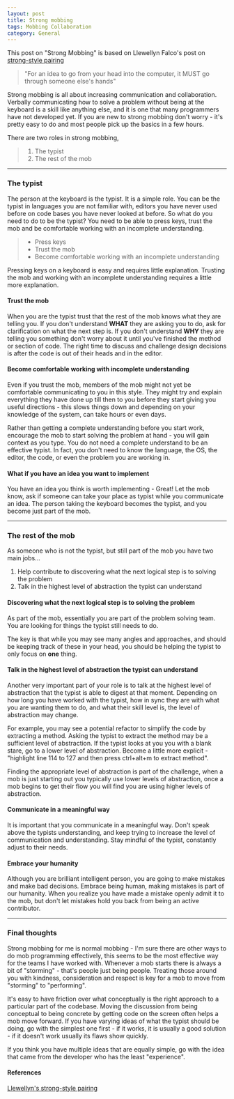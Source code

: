 ```yaml
---
layout: post
title: Strong mobbing
tags: Mobbing Collaboration
category: General 
---
```


This post on "Strong Mobbing" is based on Llewellyn Falco's post on [strong-style pairing](http://llewellynfalco.blogspot.co.nz/2014/06/llewellyns-strong-style-pairing.html)  

> "For an idea to go from your head into the computer, it MUST go through someone else's hands"

Strong mobbing is all about increasing communication and collaboration. Verbally communicating how to solve a problem without being at the keyboard is a skill like anything else, and it is one that many programmers have not developed yet. If you are new to strong mobbing don't worry - it's pretty easy to do and most people pick up the basics in a few hours.

There are two roles in strong mobbing, 

> 1. The typist
> 2. The rest of the mob 

-------------------------------------------------------------------------------------------------------------------

### The typist

The person at the keyboard is the typist. It is a simple role. You can be the typist in languages you are not familiar with, editors you have never used before on code bases you have never looked at before. So what do you need to do to be the typist? You need to be able to press keys, trust the mob and be comfortable working with an incomplete understanding.

> - Press keys
> - Trust the mob  
> - Become comfortable working with an incomplete understanding  

Pressing keys on a keyboard is easy and requires little explanation. Trusting the mob and working with an incomplete understanding requires a little more explanation.

#### Trust the mob

When you are the typist trust that the rest of the mob knows what they are telling you. If you don't understand **WHAT** they are asking you to do, ask for clarification on what the next step is. If you don't understand **WHY** they are telling you something don't worry about it until you've finished the method or section of code. The right time to discuss and challenge design decisions is after the code is out of their heads and in the editor.

#### Become comfortable working with incomplete understanding

Even if you trust the mob, members of the mob might not yet be comfortable communicating to you in this style. They might try and explain everything they have done up till then to you before they start giving you useful directions - this slows things down and depending on your knowledge of the system, can take hours or even days. 

Rather than getting a complete understanding before you start work, encourage the mob to start solving the problem at hand - you will gain context as you type. You do not need a complete understand to be an effective typist. In fact, you don't need to know the language, the OS, the editor, the code, or even the problem you are working in.  

#### What if you have an idea you want to implement

You have an idea you think is worth implementing - Great! Let the mob know, ask if someone can take your place as typist while you communicate an idea. The person taking the keyboard becomes the typist, and you become just part of the mob.  

-------------------------------------------------------------------------------------------------------------------

### The rest of the mob

As someone who is not the typist, but still part of the mob you have two main jobs...  

1) Help contribute to discovering what the next logical step is to solving the problem  
2) Talk in the highest level of abstraction the typist can understand

#### Discovering what the next logical step is to solving the problem

As part of the mob, essentially you are part of the problem solving team. You are looking for things the typist still needs to do. 

The key is that while you may see many angles and approaches, and should be keeping track of these in your head, you should be helping the typist to only focus on **one** thing.

#### Talk in the highest level of abstraction the typist can understand

Another very important part of your role is to talk at the highest level of abstraction that the typist is able to digest at that moment. Depending on how long you have worked with the typist, how in sync they are with what you are wanting them to do, and what their skill level is, the level of abstraction may change. 

For example, you may see a potential refactor to simplify the code by extracting a method. Asking the typist to extract the method may be a sufficient level of abstraction. If the typist looks at you you with a blank stare, go to a lower level of abstraction. Become a little more explicit - "highlight line 114 to 127 and then press ctrl+alt+m to extract method". 

Finding the appropriate level of abstraction is part of the challenge, when a mob is just starting out you typically use lower levels of abstraction, once a mob begins to get their flow you will find you are using higher levels of abstraction.

#### Communicate in a meaningful way

It is important that you communicate in a meaningful way. Don't speak above the typists understanding, and keep trying to increase the level of communication and understanding. Stay mindful of the typist, constantly adjust to their needs.

#### Embrace your humanity

Although you are brilliant intelligent person, you are going to make mistakes and make bad decisions. Embrace being human, making mistakes is part of our humanity. When you realize you have made a mistake openly admit it to the mob, but don't let mistakes hold you back from being an active contributor.

-------------------------------------------------------------------------------------------------------------------

### Final thoughts

Strong mobbing for me is normal mobbing - I'm sure there are other ways to do mob programming effectively, this seems to be the most effective way for the teams I have worked with. Whenever a mob starts there is always a bit of "storming" - that's people just being people. Treating those around you with kindness, consideration and respect is key for a mob to move from "storming" to "performing". 

It's easy to have friction over what conceptually is the right approach to a particular part of the codebase. Moving the discussion from being conceptual to being concrete by getting code on the screen often helps a mob move forward. If you have varying ideas of what the typist should be doing, go with the simplest one first - if it works, it is usually a good solution - if it doesn't work usually its flaws show quickly. 

If you think you have multiple ideas that are equally simple, go with the idea that came from the developer who has the least "experience".

#### References

[Llewellyn's strong-style pairing](http://llewellynfalco.blogspot.co.nz/2014/06/llewellyns-strong-style-pairing.html)  
